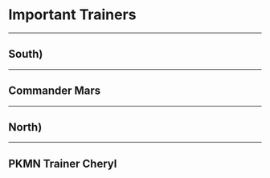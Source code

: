 # Important Trainers

---

## South)

---

## Commander Mars

---

## North)

---

## PKMN Trainer Cheryl

